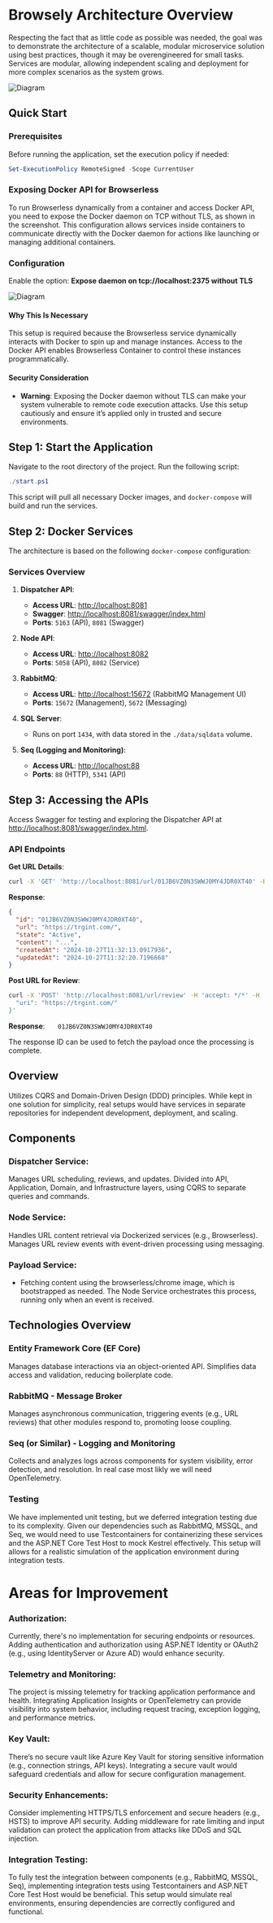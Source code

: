 # Browsely Architecture Overview

Respecting the fact that as little code as possible was needed, the goal was to demonstrate the architecture of a scalable, modular microservice solution using best practices, though it may be overengineered for small tasks. Services are modular, allowing independent scaling and deployment for more complex scenarios as the system grows.

![Diagram](./docs/diagram.png)

## Quick Start

### Prerequisites

Before running the application, set the execution policy if needed:

```powershell
Set-ExecutionPolicy RemoteSigned -Scope CurrentUser
```

### Exposing Docker API for Browserless

To run Browserless dynamically from a container and access Docker API, you need to expose the Docker daemon on TCP without TLS, as shown in the screenshot. This configuration allows services inside containers to communicate directly with the Docker daemon for actions like launching or managing additional containers.

### Configuration

Enable the option:
**Expose daemon on tcp://localhost:2375 without TLS**

![Diagram](./docs/docker-api.png)

#### Why This Is Necessary

This setup is required because the Browserless service dynamically interacts with Docker to spin up and manage instances. Access to the Docker API enables Browserless Container to control these instances programmatically.

#### Security Consideration

- **Warning**: Exposing the Docker daemon without TLS can make your system vulnerable to remote code execution attacks. Use this setup cautiously and ensure it’s applied only in trusted and secure environments.

## Step 1: Start the Application

Navigate to the root directory of the project.
Run the following script:

```powershell
./start.ps1
```

This script will pull all necessary Docker images, and `docker-compose` will build and run the services.

## Step 2: Docker Services

The architecture is based on the following `docker-compose` configuration:

### Services Overview

1. **Dispatcher API**:
   - **Access URL**: [http://localhost:8081](http://localhost:8081)
   - **Swagger**: [http://localhost:8081/swagger/index.html](http://localhost:8081/swagger/index.html)
   - **Ports**: `5163` (API), `8081` (Swagger)
2. **Node API**:
   - **Access URL**: [http://localhost:8082](http://localhost:8082)
   - **Ports**: `5058` (API), `8082` (Service)
3. **RabbitMQ**:

   - **Access URL**: [http://localhost:15672](http://localhost:15672) (RabbitMQ Management UI)
   - **Ports**: `15672` (Management), `5672` (Messaging)

4. **SQL Server**:

   - Runs on port `1434`, with data stored in the `./data/sqldata` volume.

5. **Seq (Logging and Monitoring)**:
   - **Access URL**: [http://localhost:88](http://localhost:88)
   - **Ports**: `88` (HTTP), `5341` (API)

## Step 3: Accessing the APIs

Access Swagger for testing and exploring the Dispatcher API at [http://localhost:8081/swagger/index.html](http://localhost:8081/swagger/index.html).

### API Endpoints

**Get URL Details**:

```bash
curl -X 'GET' 'http://localhost:8081/url/01JB6VZ0N3SWWJ0MY4JDR0XT40' -H 'accept: */*'
```

**Response**:

```json
{
  "id": "01JB6VZ0N3SWWJ0MY4JDR0XT40",
  "url": "https://trgint.com/",
  "state": "Active",
  "content": "...",
  "createdAt": "2024-10-27T11:32:13.0917936",
  "updatedAt": "2024-10-27T11:32:20.7196668"
}
```

**Post URL for Review**:

```bash
curl -X 'POST' 'http://localhost:8081/url/review' -H 'accept: */*' -H 'Content-Type: application/json' -d '{
  "uri": "https://trgint.com/"
}'
```

**Response**:
`    01JB6VZ0N3SWWJ0MY4JDR0XT40
   `

The response ID can be used to fetch the payload once the processing is complete.

## Overview

Utilizes CQRS and Domain-Driven Design (DDD) principles. While kept in one solution for simplicity, real setups would have services in separate repositories for independent development, deployment, and scaling.

## Components

### Dispatcher Service:

Manages URL scheduling, reviews, and updates. Divided into API, Application, Domain, and Infrastructure layers, using CQRS to separate queries and commands.

### Node Service:

Handles URL content retrieval via Dockerized services (e.g., Browserless). Manages URL review events with event-driven processing using messaging.

### Payload Service:

- Fetching content using the browserless/chrome image, which is bootstrapped as needed. The Node Service orchestrates this process, running only when an event is received.

## Technologies Overview

### Entity Framework Core (EF Core)

Manages database interactions via an object-oriented API. Simplifies data access and validation, reducing boilerplate code.

### RabbitMQ - Message Broker

Manages asynchronous communication, triggering events (e.g., URL reviews) that other modules respond to, promoting loose coupling.

### Seq (or Similar) - Logging and Monitoring

Collects and analyzes logs across components for system visibility, error detection, and resolution. In real case most likly we will need OpenTelemetry.

### Testing

We have implemented unit testing, but we deferred integration testing due to its complexity. Given our dependencies such as RabbitMQ, MSSQL, and Seq, we would need to use Testcontainers for containerizing these services and the ASP.NET Core Test Host to mock Kestrel effectively. This setup will allows for a realistic simulation of the application environment during integration tests.

# Areas for Improvement

### Authorization:

Currently, there's no implementation for securing endpoints or resources. Adding authentication and authorization using ASP.NET Identity or OAuth2 (e.g., using IdentityServer or Azure AD) would enhance security.

### Telemetry and Monitoring:

The project is missing telemetry for tracking application performance and health. Integrating Application Insights or OpenTelemetry can provide visibility into system behavior, including request tracing, exception logging, and performance metrics.

### Key Vault:

There’s no secure vault like Azure Key Vault for storing sensitive information (e.g., connection strings, API keys). Integrating a secure vault would safeguard credentials and allow for secure configuration management.

### Security Enhancements:

Consider implementing HTTPS/TLS enforcement and secure headers (e.g., HSTS) to improve API security.
Adding middleware for rate limiting and input validation can protect the application from attacks like DDoS and SQL injection.

### Integration Testing:

To fully test the integration between components (e.g., RabbitMQ, MSSQL, Seq), implementing integration tests using Testcontainers and ASP.NET Core Test Host would be beneficial. This setup would simulate real environments, ensuring dependencies are correctly configured and functional.
